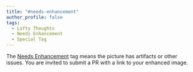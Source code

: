 ```yaml
---
title: "#needs-enhancement"
author_profile: false
tags:
  - Lofty Thoughts
  - Needs Enhancement
  - Special Tag
---
```


The [Needs Enhancement](/tags/#needs-enhancement) tag means the picture has artifacts or other issues. You are invited to submit a PR with a link to your enhanced image.